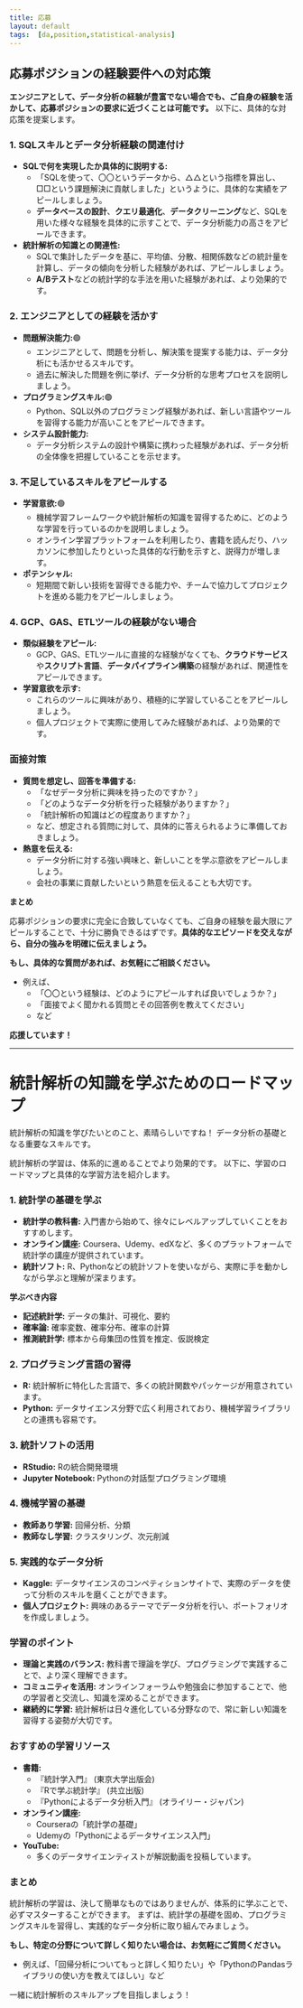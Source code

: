 ```yaml
---
title: 応募
layout: default
tags:  [da,position,statistical-analysis]
---
```



## 応募ポジションの経験要件への対応策

**エンジニアとして、データ分析の経験が豊富でない場合でも、ご自身の経験を活かして、応募ポジションの要求に近づくことは可能です。** 以下に、具体的な対応策を提案します。

### 1. **SQLスキルとデータ分析経験の関連付け**
* **SQLで何を実現したか具体的に説明する:**
    * 「SQLを使って、〇〇というデータから、△△という指標を算出し、□□という課題解決に貢献しました」というように、具体的な実績をアピールしましょう。
    * **データベースの設計**、**クエリ最適化**、**データクリーニング**など、SQLを用いた様々な経験を具体的に示すことで、データ分析能力の高さをアピールできます。
* **統計解析の知識との関連性:**
    * SQLで集計したデータを基に、平均値、分散、相関係数などの統計量を計算し、データの傾向を分析した経験があれば、アピールしましょう。
    * **A/Bテスト**などの統計学的な手法を用いた経験があれば、より効果的です。

### 2. **エンジニアとしての経験を活かす**
* **問題解決能力:**🟢
    * エンジニアとして、問題を分析し、解決策を提案する能力は、データ分析にも活かせるスキルです。
    * 過去に解決した問題を例に挙げ、データ分析的な思考プロセスを説明しましょう。
* **プログラミングスキル:**🟢
    * Python、SQL以外のプログラミング経験があれば、新しい言語やツールを習得する能力が高いことをアピールできます。
* **システム設計能力:**
    * データ分析システムの設計や構築に携わった経験があれば、データ分析の全体像を把握していることを示せます。

### 3. **不足しているスキルをアピールする**
* **学習意欲:**🟢
    * 機械学習フレームワークや統計解析の知識を習得するために、どのような学習を行っているのかを説明しましょう。
    * オンライン学習プラットフォームを利用したり、書籍を読んだり、ハッカソンに参加したりといった具体的な行動を示すと、説得力が増します。
* **ポテンシャル:**
    * 短期間で新しい技術を習得できる能力や、チームで協力してプロジェクトを進める能力をアピールしましょう。

### 4. **GCP、GAS、ETLツールの経験がない場合**
* **類似経験をアピール:**
    * GCP、GAS、ETLツールに直接的な経験がなくても、**クラウドサービス**や**スクリプト言語**、**データパイプライン構築**の経験があれば、関連性をアピールできます。
* **学習意欲を示す:**
    * これらのツールに興味があり、積極的に学習していることをアピールしましょう。
    * 個人プロジェクトで実際に使用してみた経験があれば、より効果的です。

### **面接対策**
* **質問を想定し、回答を準備する:**
    * 「なぜデータ分析に興味を持ったのですか？」
    * 「どのようなデータ分析を行った経験がありますか？」
    * 「統計解析の知識はどの程度ありますか？」
    * など、想定される質問に対して、具体的に答えられるように準備しておきましょう。
* **熱意を伝える:**
    * データ分析に対する強い興味と、新しいことを学ぶ意欲をアピールしましょう。
    * 会社の事業に貢献したいという熱意を伝えることも大切です。

**まとめ**

応募ポジションの要求に完全に合致していなくても、ご自身の経験を最大限にアピールすることで、十分に勝負できるはずです。**具体的なエピソードを交えながら、自分の強みを明確に伝えましょう。**

**もし、具体的な質問があれば、お気軽にご相談ください。** 
* 例えば、
    * 「〇〇という経験は、どのようにアピールすれば良いでしょうか？」
    * 「面接でよく聞かれる質問とその回答例を教えてください」
    * など

**応援しています！**


---
# 統計解析の知識を学ぶためのロードマップ

統計解析の知識を学びたいとのこと、素晴らしいですね！ データ分析の基礎となる重要なスキルです。 

統計解析の学習は、体系的に進めることでより効果的です。 以下に、学習のロードマップと具体的な学習方法を紹介します。

### 1. **統計学の基礎を学ぶ**
* **統計学の教科書:** 入門書から始めて、徐々にレベルアップしていくことをおすすめします。
* **オンライン講座:** Coursera、Udemy、edXなど、多くのプラットフォームで統計学の講座が提供されています。
* **統計ソフト:** R、Pythonなどの統計ソフトを使いながら、実際に手を動かしながら学ぶと理解が深まります。

**学ぶべき内容**
* **記述統計学:** データの集計、可視化、要約
* **確率論:** 確率変数、確率分布、確率の計算
* **推測統計学:** 標本から母集団の性質を推定、仮説検定

### 2. **プログラミング言語の習得**
* **R:** 統計解析に特化した言語で、多くの統計関数やパッケージが用意されています。
* **Python:** データサイエンス分野で広く利用されており、機械学習ライブラリとの連携も容易です。

### 3. **統計ソフトの活用**
* **RStudio:** Rの統合開発環境
* **Jupyter Notebook:** Pythonの対話型プログラミング環境

### 4. **機械学習の基礎**
* **教師あり学習:** 回帰分析、分類
* **教師なし学習:** クラスタリング、次元削減

### 5. **実践的なデータ分析**
* **Kaggle:** データサイエンスのコンペティションサイトで、実際のデータを使って分析のスキルを磨くことができます。
* **個人プロジェクト:** 興味のあるテーマでデータ分析を行い、ポートフォリオを作成しましょう。

### 学習のポイント
* **理論と実践のバランス:** 教科書で理論を学び、プログラミングで実践することで、より深く理解できます。
* **コミュニティを活用:** オンラインフォーラムや勉強会に参加することで、他の学習者と交流し、知識を深めることができます。
* **継続的に学習:** 統計解析は日々進化している分野なので、常に新しい知識を習得する姿勢が大切です。

### おすすめの学習リソース
* **書籍:**
    * 『統計学入門』 (東京大学出版会)
    * 『Rで学ぶ統計学』 (共立出版)
    * 『Pythonによるデータ分析入門』 (オライリー・ジャパン)
* **オンライン講座:**
    * Courseraの「統計学の基礎」
    * Udemyの「Pythonによるデータサイエンス入門」
* **YouTube:**
    * 多くのデータサイエンティストが解説動画を投稿しています。

### まとめ
統計解析の学習は、決して簡単なものではありませんが、体系的に学ぶことで、必ずマスターすることができます。 
まずは、統計学の基礎を固め、プログラミングスキルを習得し、実践的なデータ分析に取り組んでみましょう。

**もし、特定の分野について詳しく知りたい場合は、お気軽にご質問ください。** 
* 例えば、「回帰分析についてもっと詳しく知りたい」や「PythonのPandasライブラリの使い方を教えてほしい」など

一緒に統計解析のスキルアップを目指しましょう！
